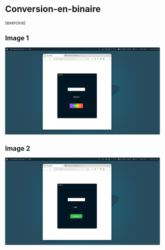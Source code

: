 # Conversion-en-binaire

(exercice)

<h2 >Image 1</h2>
<img src="Capture d’écran de 2023-01-16 16-01-32.png"/>

<h2 >Image 2</h2>
<img src="Capture d’écran de 2023-01-16 16-01-44.png"/>
